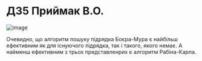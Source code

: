 # ДЗ5 Приймак В.О.

![image](https://github.com/pryimakv14/goit-algo-hw-05/assets/149526264/e353b475-404d-4662-aa02-27dd8124c09d)

Очевидно, що алгоритм пошуку підрядка Боєра-Мура є найбільш ефективним як для існуючого підрядка, так і такого, якого немає. А найменш ефективним з трьох представленрих є алгоритм Рабіна-Карпа.
